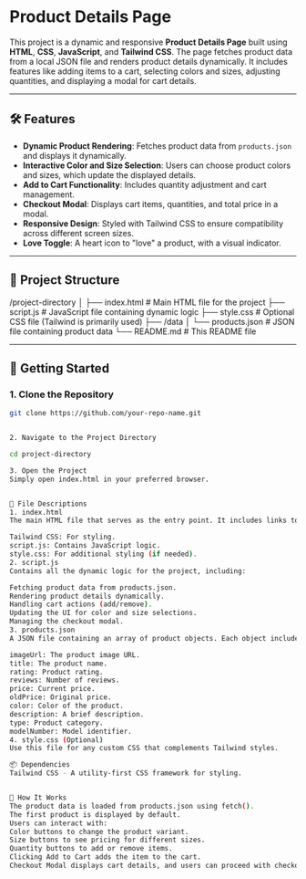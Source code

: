 # Product Details Page

This project is a dynamic and responsive **Product Details Page** built using **HTML**, **CSS**, **JavaScript**, and **Tailwind CSS**. The page fetches product data from a local JSON file and renders product details dynamically. It includes features like adding items to a cart, selecting colors and sizes, adjusting quantities, and displaying a modal for cart details.

---

## 🛠️ Features

- **Dynamic Product Rendering**: Fetches product data from `products.json` and displays it dynamically.
- **Interactive Color and Size Selection**: Users can choose product colors and sizes, which update the displayed details.
- **Add to Cart Functionality**: Includes quantity adjustment and cart management.
- **Checkout Modal**: Displays cart items, quantities, and total price in a modal.
- **Responsive Design**: Styled with Tailwind CSS to ensure compatibility across different screen sizes.
- **Love Toggle**: A heart icon to "love" a product, with a visual indicator.

---

## 📂 Project Structure
/project-directory │ ├── index.html # Main HTML file for the project ├── script.js # JavaScript file containing dynamic logic ├── style.css # Optional CSS file (Tailwind is primarily used) ├── /data │ └── products.json # JSON file containing product data └── README.md # This README file


---

## 🚀 Getting Started

### 1. Clone the Repository

```bash
git clone https://github.com/your-repo-name.git


2. Navigate to the Project Directory

cd project-directory

3. Open the Project
Simply open index.html in your preferred browser.


📄 File Descriptions
1. index.html
The main HTML file that serves as the entry point. It includes links to:

Tailwind CSS: For styling.
script.js: Contains JavaScript logic.
style.css: For additional styling (if needed).
2. script.js
Contains all the dynamic logic for the project, including:

Fetching product data from products.json.
Rendering product details dynamically.
Handling cart actions (add/remove).
Updating the UI for color and size selections.
Managing the checkout modal.
3. products.json
A JSON file containing an array of product objects. Each object includes:

imageUrl: The product image URL.
title: The product name.
rating: Product rating.
reviews: Number of reviews.
price: Current price.
oldPrice: Original price.
color: Color of the product.
description: A brief description.
type: Product category.
modelNumber: Model identifier.
4. style.css (Optional)
Use this file for any custom CSS that complements Tailwind styles.

📦 Dependencies
Tailwind CSS - A utility-first CSS framework for styling.


🔧 How It Works
The product data is loaded from products.json using fetch().
The first product is displayed by default.
Users can interact with:
Color buttons to change the product variant.
Size buttons to see pricing for different sizes.
Quantity buttons to add or remove items.
Clicking Add to Cart adds the item to the cart.
Checkout Modal displays cart details, and users can proceed with checkout.
